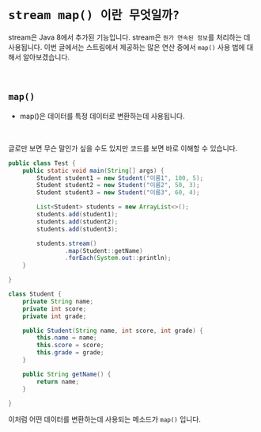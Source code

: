 # `stream map() 이란 무엇일까?`

stream은 Java 8에서 추가된 기능입니다. stream은 `뭔가 연속된 정보`를 처리하는 데 사용됩니다. 이번 글에서는 스트림에서 제공하는 많은 연산 중에서 `map()` 사용 법에 대해서 알아보겠습니다. 

<br>

## `map()`

- map()은 데이터를 특정 데이터로 변환하는데 사용됩니다. 

<br>

글로만 보면 무슨 말인가 싶을 수도 있지만 코드를 보면 바로 이해할 수 있습니다. 

```java
public class Test {
    public static void main(String[] args) {
        Student student1 = new Student("이름1", 100, 5);
        Student student2 = new Student("이름2", 50, 3);
        Student student3 = new Student("이름3", 60, 4);

        List<Student> students = new ArrayList<>();
        students.add(student1);
        students.add(student2);
        students.add(student3);

        students.stream()
                .map(Student::getName)
                .forEach(System.out::println);
    }

}

class Student {
    private String name;
    private int score;
    private int grade;

    public Student(String name, int score, int grade) {
        this.name = name;
        this.score = score;
        this.grade = grade;
    }

    public String getName() {
        return name;
    }

}
```

이처럼 어떤 데이터를 변환하는데 사용되는 메소드가 `map()` 입니다.